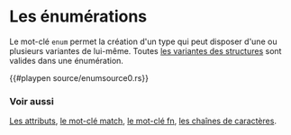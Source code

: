 # Les énumérations

Le mot-clé `enum` permet la création d'un type qui peut disposer d'une ou plusieurs variantes de lui-même. Toutes [les variantes des structures](../chapitre3/struct.html) sont valides dans une énumération.

{{#playpen source/enumsource0.rs}}

### Voir aussi

[Les attributs](../chapitre11/attributes.html), [le mot-clé match](../chapitre7/match.html), [le mot-clé fn](../chapitre8/fonctions.html), [les chaînes de caractères](../chapitre17/stringwrapper.html).
